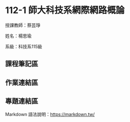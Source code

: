 # 112-1 師大科技系網際網路概論

授課教師：蔡芸琤

姓名：楊思瑜

系級：科技系115級

## 課程筆記區
## 作業連結區
## 專題連結區

Markdown 語法說明：https://markdown.tw/
